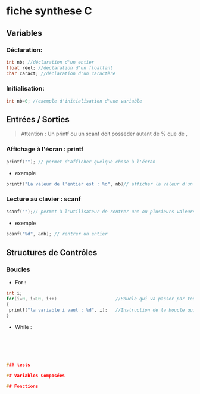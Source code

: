 # fiche synthese C

## Variables

### Déclaration:

```c
int nb; //déclaration d'un entier
float réel; //déclaration d'un floattant
char caract; //déclaration d'un caractère
```

### Initialisation:

```c
int nb=0; //exemple d'initialisation d'une variable
```

## Entrées / Sorties
>Attention : Un printf ou un scanf doit posseder autant de % que de ,


### Affichage à l'écran : printf

```c
printf(""); // permet d'afficher quelque chose à l'écran
```

* exemple
```c
printf("La valeur de l'entier est : %d", nb)// afficher la valeur d'un entier
```


### Lecture au clavier : scanf


```c
scanf("");// permet à l'utilisateur de rentrer une ou plusieurs valeurs
```

* exemple

```c
scanf("%d", &nb); // rentrer un entier
```

## Structures de Contrôles

### Boucles 
 
* For :

```c
int i;
for(i=0, i<10, i++)                      //Boucle qui va passer par toutes les valeurs de i pour i allant de 0 à 9
{
 printf("la variable i vaut : %d", i);   //Instruction de la boucle qui affiche la valeur de i
}
```

* While :

```c


 
 
 
### tests

## Variables Composées

## Fonctions
